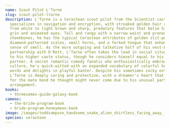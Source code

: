 ```yaml
---
name: Scout Pilot L'Tarne
slug: scout-pilot-ltarne
description: L'Tarne is a Cerastean scout pilot from the Scientist caste who
  specializes in navigation and encryption, with streaked golden hair ranging
  from white to light brown and sharp, predatory features that belie his quick
  grin and animated eyes. Tall and rangy with a narrow waist and pronounced
  cheekbones, he has the typical Cerastean attributes of golden slit-pupil eyes,
  diamond-patterned scales, small horns, and a forked tongue that enhances his
  sense of smell. As the more outgoing and talkative half of his nest-bonded
  partnership with D'Rett, L'Tarne often takes the lead in social situations due
  to his higher caste status, though he considers himself equal to his warrior
  partner. A secret romantic comedy fanatic who enthusiastically embraces human
  culture, he's quick-witted with an expanded vocabulary of colorful human curse
  words and delights in playful banter. Despite his sometimes cocky exterior,
  L'Tarne is deeply caring and protective, with a dreamer's heart that yearns
  for the mate bond he thought might never come due to his unusual partnership
  arrangement.
books:
  - threesomes-guide-galaxy-book
cameos:
  - the-bride-program-book
  - bride-program-honeymoon-book
image: /images/toddsampson_handsome_snake_alien_shirtless_facing_away_-ar_916_bcdf4317-17ee-4980-b81c-6ce291025203.png
species: cerastean
---
```

